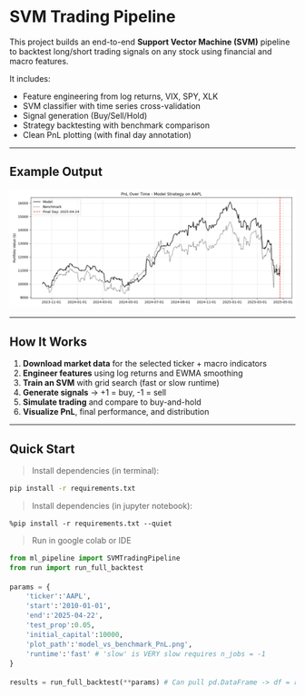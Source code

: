 # SVM Trading Pipeline

This project builds an end-to-end **Support Vector Machine (SVM)** pipeline to backtest long/short trading signals on any stock using financial and macro features.

It includes:
- Feature engineering from log returns, VIX, SPY, XLK
- SVM classifier with time series cross-validation
- Signal generation (Buy/Sell/Hold)
- Strategy backtesting with benchmark comparison
- Clean PnL plotting (with final day annotation)

---

## Example Output

![PnL Plot](media/model_vs_benchmark_PnL.png)

---

## How It Works

1. **Download market data** for the selected ticker + macro indicators
2. **Engineer features** using log returns and EWMA smoothing
3. **Train an SVM** with grid search (fast or slow runtime)
4. **Generate signals** -> +1 = buy, -1 = sell
5. **Simulate trading** and compare to buy-and-hold
6. **Visualize PnL**, final performance, and distribution

---

## Quick Start

> Install dependencies (in terminal):
```bash
pip install -r requirements.txt
```
> Install dependencies (in jupyter notebook):
 ```python3
%pip install -r requirements.txt --quiet
````
> Run in google colab or IDE
``` python
from ml_pipeline import SVMTradingPipeline
from run import run_full_backtest

params = {
    'ticker':'AAPL',
    'start':'2010-01-01',
    'end':'2025-04-22',
    'test_prop':0.05,
    'initial_capital':10000,
    'plot_path':'model_vs_benchmark_PnL.png',
    'runtime':'fast' # 'slow' is VERY slow requires n_jobs = -1
}

results = run_full_backtest(**params) # Can pull pd.DataFrame -> df = results[0]
```
